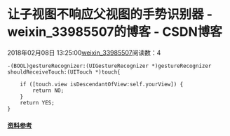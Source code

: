 # 让子视图不响应父视图的手势识别器 - weixin_33985507的博客 - CSDN博客
2018年02月08日 13:25:00[weixin_33985507](https://me.csdn.net/weixin_33985507)阅读数：4
```
-(BOOL)gestureRecognizer:(UIGestureRecognizer *)gestureRecognizer shouldReceiveTouch:(UITouch *)touch{
    
    if ([touch.view isDescendantOfView:self.yourView]) {
        return NO;
    }
    return YES;
}
```
#### [资料参考](https://link.jianshu.com?t=http%3A%2F%2Fblog.csdn.net%2Fqq_28523871%2Farticle%2Fdetails%2F51488531)
